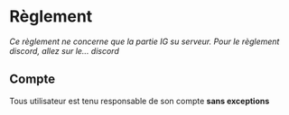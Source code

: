# Règlement
*Ce règlement ne concerne que la partie IG su serveur. Pour le règlement discord, allez sur le... discord*

## Compte
Tous utilisateur est tenu responsable de son compte **sans exceptions**
